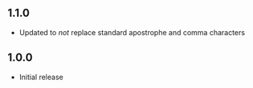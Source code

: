 ## 1.1.0
* Updated to *not* replace standard apostrophe and comma characters

## 1.0.0
* Initial release
